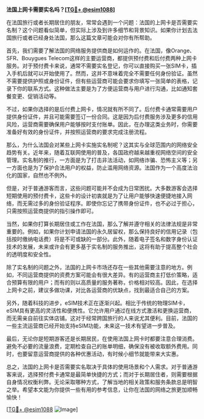 **法国上网卡需要实名吗？[[TG💪+ @esim1088](https://t.me/s/esim1088)]**

在法国旅行或者长期居住的朋友，常常会遇到一个问题：法国的上网卡是否需要实名制？这个问题看似简单，但实际上涉及到许多细节和背景知识。如果你计划去法国旅行或者已经身处法国，那么这篇文章可能会对你有所帮助。

首先，我们需要了解法国的网络服务提供商是如何运作的。在法国，像Orange、SFR、Bouygues Telecom这样的主要运营商，都提供预付费和后付费两种上网卡服务。对于预付费卡来说，通常不需要实名登记，你可以直接购买一张SIM卡，插入手机后就可以开始使用了。然而，这并不意味着完全不需要任何身份验证。虽然不需要提供护照或身份证件，但有些运营商可能会要求你填写一张简单的表格，记录下你的联系方式。这种做法主要是为了方便运营商与用户进行沟通，比如通知套餐变更、促销活动等。

不过，如果你选择的是后付费上网卡，情况就有所不同了。后付费卡通常需要用户提供身份证件，并且可能需要签订一份合同。这是因为后付费服务涉及更多的信用风险，运营商需要确保用户能够按时支付账单。因此，在办理这类业务时，你需要准备好有效的身份证件，并按照运营商的要求完成注册流程。

那么，为什么法国会对某些上网卡实施实名制呢？这其实与全球范围内的网络安全趋势有关。近年来，随着互联网使用的普及，各国政府越来越重视网络空间的安全管理。实名制的推行，一方面是为了打击非法活动，如网络诈骗、恐怖主义等；另一方面也是为了保护合法用户的权益，防止滥用网络资源。法国作为一个高度法治化的国家，自然也不例外。

但是，对于普通游客而言，这些问题可能并不会成为日常困扰。大多数游客会选择短期使用的预付费卡，这些卡的设计初衷就是为了让用户能够快速便捷地接入网络，而无需过多的身份验证程序。即使你忘记了携带身份证件，也不必过于担心，只需按照运营商提供的指引操作即可。

当然，如果你打算长期居住或工作在法国，那么了解并遵守相关的法律法规是非常重要的。例如，如果你计划申请法国的永久居留权，那么保持良好的信用记录（包括按时缴纳电话费）将是不可或缺的一部分。此外，随着电子签名和数字身份认证技术的发展，未来或许会有更多基于实名制的服务推出，这将有助于提高整个社会的透明度和安全性。

除了实名制的问题之外，法国的上网卡市场还存在一些其他需要注意的地方。例如，不同运营商提供的资费方案可能会有很大差异。有的运营商主打低价策略，适合预算有限的用户；而有的则以高质量的服务著称，价格相对较高。因此，在选择上网卡之前，建议多做功课，对比各运营商的优缺点，找到最适合自己的方案。

另外，随着科技的进步，eSIM技术正在逐渐兴起。相比于传统的物理SIM卡，eSIM具有更高的灵活性和便携性。它允许用户通过在线方式激活和更换运营商，而无需亲自前往实体店铺。这对于经常跨国旅行的人来说尤其便利。目前，法国的一些主流运营商已经开始支持eSIM功能，未来这一技术有望进一步普及。

最后，无论你是短期游客还是长期居民，在使用法国上网卡时都要注意合理消费。避免不必要的流量浪费，定期检查自己的账单明细，确保没有被收取额外费用。同时，也要留意运营商提供的各种优惠活动，有时候小细节就能带来大实惠。

总之，法国的上网卡是否需要实名取决于具体的使用场景和个人需求。对于普通游客来说，选择预付费卡通常是最简单快捷的方式；而对于长期居住者，则需要根据自身情况权衡利弊。无论采取哪种方式，了解当地的相关政策和服务条款总是明智之举。希望本文能为你提供一些有用的参考信息，让你在法国的网络之旅更加顺畅愉快！

[[TG💪+ @esim1088](https://t.me/s/esim1088) ![Image](https://i.postimg.cc/4NQfJmqS/Snipaste-2025-05-13-00-14-12.png)]